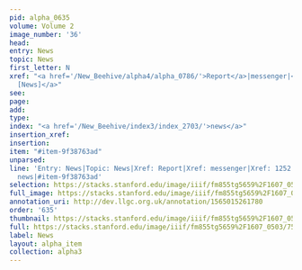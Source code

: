 ```yaml
---
pid: alpha_0635
volume: Volume 2
image_number: '36'
head: 
entry: News
topic: News
first_letter: N
xref: "<a href='/New_Beehive/alpha4/alpha_0786/'>Report</a>|messenger|<a href='/New_Beehive/toc/toc2_244/'>1252
  [News]</a>"
see: 
page: 
add: 
type: 
index: "<a href='/New_Beehive/index3/index_2703/'>news</a>"
insertion_xref: 
insertion: 
item: "#item-9f38763ad"
unparsed: 
line: 'Entry: News|Topic: News|Xref: Report|Xref: messenger|Xref: 1252 [News]|Index:
  news|#item-9f38763ad'
selection: https://stacks.stanford.edu/image/iiif/fm855tg5659%2F1607_0503/751,1403,3077,448/full/0/default.jpg
full_image: https://stacks.stanford.edu/image/iiif/fm855tg5659%2F1607_0503/full/full/0/default.jpg
annotation_uri: http://dev.llgc.org.uk/annotation/1565015261780
order: '635'
thumbnail: https://stacks.stanford.edu/image/iiif/fm855tg5659%2F1607_0503/751,1403,600,180/250,/0/default.jpg
full: https://stacks.stanford.edu/image/iiif/fm855tg5659%2F1607_0503/751,1403,3077,448/full/0/default.jpg
label: News
layout: alpha_item
collection: alpha3
---
```

